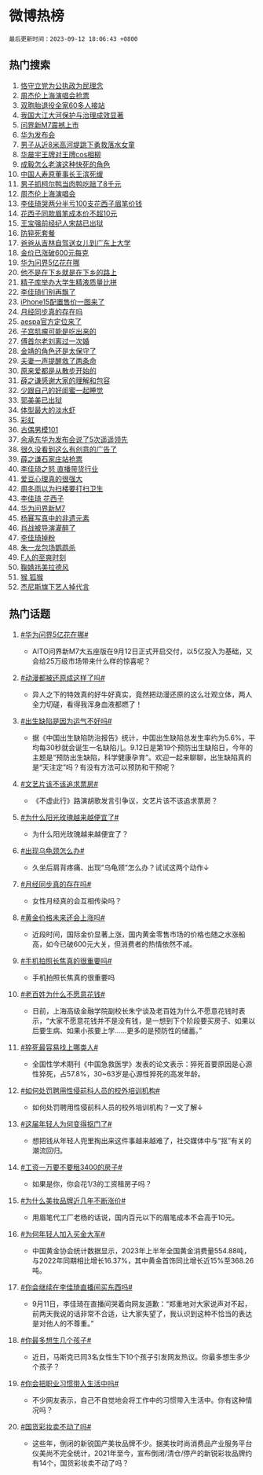 # 微博热榜

`最后更新时间：2023-09-12 18:06:43 +0800`

## 热门搜索

1. [恪守立党为公执政为民理念](https://m.weibo.cn/search?containerid=100103type%3D1%26t%3D10%26q%3D%23%E6%81%AA%E5%AE%88%E7%AB%8B%E5%85%9A%E4%B8%BA%E5%85%AC%E6%89%A7%E6%94%BF%E4%B8%BA%E6%B0%91%E7%90%86%E5%BF%B5%23&stream_entry_id=51&isnewpage=1&extparam=seat%3D1%26dgr%3D0%26c_type%3D51%26cate%3D10103%26stream_entry_id%3D51%26pos%3D0%26filter_type%3Drealtimehot%26display_time%3D1694513201%26pre_seqid%3D1694513201593012100108)
1. [周杰伦上海演唱会抢票](https://m.weibo.cn/search?containerid=100103type%3D1%26t%3D10%26q%3D%E5%91%A8%E6%9D%B0%E4%BC%A6%E4%B8%8A%E6%B5%B7%E6%BC%94%E5%94%B1%E4%BC%9A%E6%8A%A2%E7%A5%A8&stream_entry_id=31&isnewpage=1&extparam=seat%3D1%26dgr%3D0%26pos%3D0%26band_rank%3D1%26stream_entry_id%3D31%26lcate%3D5001%26filter_type%3Drealtimehot%26c_type%3D31%26q%3D%25E5%2591%25A8%25E6%259D%25B0%25E4%25BC%25A6%25E4%25B8%258A%25E6%25B5%25B7%25E6%25BC%2594%25E5%2594%25B1%25E4%25BC%259A%25E6%258A%25A2%25E7%25A5%25A8%26flag%3D1%26cate%3D5001%26realpos%3D1%26display_time%3D1694513201%26pre_seqid%3D1694513201593012100108)
1. [双胞胎退役全家60多人接站](https://m.weibo.cn/search?containerid=100103type%3D1%26t%3D10%26q%3D%23%E5%8F%8C%E8%83%9E%E8%83%8E%E9%80%80%E5%BD%B9%E5%85%A8%E5%AE%B660%E5%A4%9A%E4%BA%BA%E6%8E%A5%E7%AB%99%23&stream_entry_id=31&isnewpage=1&extparam=seat%3D1%26dgr%3D0%26pos%3D1%26band_rank%3D2%26stream_entry_id%3D31%26lcate%3D5001%26filter_type%3Drealtimehot%26c_type%3D31%26q%3D%2523%25E5%258F%258C%25E8%2583%259E%25E8%2583%258E%25E9%2580%2580%25E5%25BD%25B9%25E5%2585%25A8%25E5%25AE%25B660%25E5%25A4%259A%25E4%25BA%25BA%25E6%258E%25A5%25E7%25AB%2599%2523%26flag%3D32768%26cate%3D5001%26realpos%3D2%26display_time%3D1694513201%26pre_seqid%3D1694513201593012100108)
1. [我国大江大河保护与治理成效显著](https://m.weibo.cn/search?containerid=100103type%3D1%26t%3D10%26q%3D%23%E6%88%91%E5%9B%BD%E5%A4%A7%E6%B1%9F%E5%A4%A7%E6%B2%B3%E4%BF%9D%E6%8A%A4%E4%B8%8E%E6%B2%BB%E7%90%86%E6%88%90%E6%95%88%E6%98%BE%E8%91%97%23&stream_entry_id=31&isnewpage=1&extparam=seat%3D1%26dgr%3D0%26pos%3D2%26band_rank%3D3%26stream_entry_id%3D31%26lcate%3D5001%26filter_type%3Drealtimehot%26c_type%3D31%26q%3D%2523%25E6%2588%2591%25E5%259B%25BD%25E5%25A4%25A7%25E6%25B1%259F%25E5%25A4%25A7%25E6%25B2%25B3%25E4%25BF%259D%25E6%258A%25A4%25E4%25B8%258E%25E6%25B2%25BB%25E7%2590%2586%25E6%2588%2590%25E6%2595%2588%25E6%2598%25BE%25E8%2591%2597%2523%26flag%3D1%26cate%3D5001%26realpos%3D3%26display_time%3D1694513201%26pre_seqid%3D1694513201593012100108)
1. [问界新M7震撼上市](https://m.weibo.cn/search?containerid=100103type%3D1%26t%3D10%26q%3D%23%E9%97%AE%E7%95%8C%E6%96%B0M7%E9%9C%87%E6%92%BC%E4%B8%8A%E5%B8%82%23&stream_entry_id=31&isnewpage=1&extparam=seat%3D1%26dgr%3D0%26pos%3D3%26band_rank%3D4%26is_ad_pos%3D1%26stream_entry_id%3D31%26lcate%3D5001%26filter_type%3Drealtimehot%26topic_ad%3D1%26c_type%3D31%26q%3D%2523%25E9%2597%25AE%25E7%2595%258C%25E6%2596%25B0M7%25E9%259C%2587%25E6%2592%25BC%25E4%25B8%258A%25E5%25B8%2582%2523%26cate%3D5001%26adid%3D202795%26display_time%3D1694513201%26pre_seqid%3D1694513201593012100108)
1. [华为发布会](https://m.weibo.cn/search?containerid=100103type%3D1%26t%3D10%26q%3D%E5%8D%8E%E4%B8%BA%E5%8F%91%E5%B8%83%E4%BC%9A&stream_entry_id=31&isnewpage=1&extparam=seat%3D1%26dgr%3D0%26pos%3D4%26band_rank%3D4%26stream_entry_id%3D31%26lcate%3D5001%26filter_type%3Drealtimehot%26c_type%3D31%26q%3D%25E5%258D%258E%25E4%25B8%25BA%25E5%258F%2591%25E5%25B8%2583%25E4%25BC%259A%26flag%3D16%26cate%3D5001%26realpos%3D4%26display_time%3D1694513201%26pre_seqid%3D1694513201593012100108)
1. [男子从近8米高河堤跳下勇救落水女童](https://m.weibo.cn/search?containerid=100103type%3D1%26t%3D10%26q%3D%23%E7%94%B7%E5%AD%90%E4%BB%8E%E8%BF%918%E7%B1%B3%E9%AB%98%E6%B2%B3%E5%A0%A4%E8%B7%B3%E4%B8%8B%E5%8B%87%E6%95%91%E8%90%BD%E6%B0%B4%E5%A5%B3%E7%AB%A5%23&stream_entry_id=31&isnewpage=1&extparam=seat%3D1%26dgr%3D0%26pos%3D5%26band_rank%3D5%26stream_entry_id%3D31%26lcate%3D5001%26filter_type%3Drealtimehot%26c_type%3D31%26q%3D%2523%25E7%2594%25B7%25E5%25AD%2590%25E4%25BB%258E%25E8%25BF%25918%25E7%25B1%25B3%25E9%25AB%2598%25E6%25B2%25B3%25E5%25A0%25A4%25E8%25B7%25B3%25E4%25B8%258B%25E5%258B%2587%25E6%2595%2591%25E8%2590%25BD%25E6%25B0%25B4%25E5%25A5%25B3%25E7%25AB%25A5%2523%26flag%3D32768%26cate%3D5001%26realpos%3D5%26display_time%3D1694513201%26pre_seqid%3D1694513201593012100108)
1. [华晨宇王牌对王牌cos相柳](https://m.weibo.cn/search?containerid=100103type%3D1%26t%3D10%26q%3D%23%E5%8D%8E%E6%99%A8%E5%AE%87%E7%8E%8B%E7%89%8C%E5%AF%B9%E7%8E%8B%E7%89%8Ccos%E7%9B%B8%E6%9F%B3%23&stream_entry_id=31&isnewpage=1&extparam=seat%3D1%26dgr%3D0%26pos%3D6%26band_rank%3D6%26stream_entry_id%3D31%26lcate%3D5001%26filter_type%3Drealtimehot%26c_type%3D31%26q%3D%2523%25E5%258D%258E%25E6%2599%25A8%25E5%25AE%2587%25E7%258E%258B%25E7%2589%258C%25E5%25AF%25B9%25E7%258E%258B%25E7%2589%258Ccos%25E7%259B%25B8%25E6%259F%25B3%2523%26flag%3D1%26cate%3D5001%26realpos%3D6%26display_time%3D1694513201%26pre_seqid%3D1694513201593012100108)
1. [成毅怎么老演这种快死的角色](https://m.weibo.cn/search?containerid=100103type%3D1%26t%3D10%26q%3D%23%E6%88%90%E6%AF%85%E6%80%8E%E4%B9%88%E8%80%81%E6%BC%94%E8%BF%99%E7%A7%8D%E5%BF%AB%E6%AD%BB%E7%9A%84%E8%A7%92%E8%89%B2%23&stream_entry_id=31&isnewpage=1&extparam=seat%3D1%26dgr%3D0%26pos%3D7%26band_rank%3D7%26stream_entry_id%3D31%26lcate%3D5001%26filter_type%3Drealtimehot%26c_type%3D31%26q%3D%2523%25E6%2588%2590%25E6%25AF%2585%25E6%2580%258E%25E4%25B9%2588%25E8%2580%2581%25E6%25BC%2594%25E8%25BF%2599%25E7%25A7%258D%25E5%25BF%25AB%25E6%25AD%25BB%25E7%259A%2584%25E8%25A7%2592%25E8%2589%25B2%2523%26flag%3D1%26cate%3D5001%26realpos%3D7%26display_time%3D1694513201%26pre_seqid%3D1694513201593012100108)
1. [中国人寿原董事长王滨死缓](https://m.weibo.cn/search?containerid=100103type%3D1%26t%3D10%26q%3D%23%E4%B8%AD%E5%9B%BD%E4%BA%BA%E5%AF%BF%E5%8E%9F%E8%91%A3%E4%BA%8B%E9%95%BF%E7%8E%8B%E6%BB%A8%E6%AD%BB%E7%BC%93%23&stream_entry_id=31&isnewpage=1&extparam=seat%3D1%26dgr%3D0%26pos%3D8%26band_rank%3D8%26stream_entry_id%3D31%26lcate%3D5001%26filter_type%3Drealtimehot%26c_type%3D31%26q%3D%2523%25E4%25B8%25AD%25E5%259B%25BD%25E4%25BA%25BA%25E5%25AF%25BF%25E5%258E%259F%25E8%2591%25A3%25E4%25BA%258B%25E9%2595%25BF%25E7%258E%258B%25E6%25BB%25A8%25E6%25AD%25BB%25E7%25BC%2593%2523%26flag%3D1%26cate%3D5001%26realpos%3D8%26display_time%3D1694513201%26pre_seqid%3D1694513201593012100108)
1. [男子抓柯尔鸭当肉鸭吃赔了8千元](https://m.weibo.cn/search?containerid=100103type%3D1%26t%3D10%26q%3D%23%E7%94%B7%E5%AD%90%E6%8A%93%E6%9F%AF%E5%B0%94%E9%B8%AD%E5%BD%93%E8%82%89%E9%B8%AD%E5%90%83%E8%B5%94%E4%BA%868%E5%8D%83%E5%85%83%23&stream_entry_id=31&isnewpage=1&extparam=seat%3D1%26dgr%3D0%26pos%3D9%26band_rank%3D9%26stream_entry_id%3D31%26lcate%3D5001%26filter_type%3Drealtimehot%26c_type%3D31%26q%3D%2523%25E7%2594%25B7%25E5%25AD%2590%25E6%258A%2593%25E6%259F%25AF%25E5%25B0%2594%25E9%25B8%25AD%25E5%25BD%2593%25E8%2582%2589%25E9%25B8%25AD%25E5%2590%2583%25E8%25B5%2594%25E4%25BA%25868%25E5%258D%2583%25E5%2585%2583%2523%26flag%3D1%26cate%3D5001%26realpos%3D9%26display_time%3D1694513201%26pre_seqid%3D1694513201593012100108)
1. [周杰伦上海演唱会](https://m.weibo.cn/search?containerid=100103type%3D1%26t%3D10%26q%3D%E5%91%A8%E6%9D%B0%E4%BC%A6%E4%B8%8A%E6%B5%B7%E6%BC%94%E5%94%B1%E4%BC%9A&stream_entry_id=31&isnewpage=1&extparam=seat%3D1%26dgr%3D0%26pos%3D10%26band_rank%3D10%26stream_entry_id%3D31%26lcate%3D5001%26filter_type%3Drealtimehot%26c_type%3D31%26q%3D%25E5%2591%25A8%25E6%259D%25B0%25E4%25BC%25A6%25E4%25B8%258A%25E6%25B5%25B7%25E6%25BC%2594%25E5%2594%25B1%25E4%25BC%259A%26flag%3D0%26cate%3D5001%26realpos%3D10%26display_time%3D1694513201%26pre_seqid%3D1694513201593012100108)
1. [李佳琦哭两分半亏100支花西子眉笔价钱](https://m.weibo.cn/search?containerid=100103type%3D1%26t%3D10%26q%3D%23%E6%9D%8E%E4%BD%B3%E7%90%A6%E5%93%AD%E4%B8%A4%E5%88%86%E5%8D%8A%E4%BA%8F100%E6%94%AF%E8%8A%B1%E8%A5%BF%E5%AD%90%E7%9C%89%E7%AC%94%E4%BB%B7%E9%92%B1%23&stream_entry_id=31&isnewpage=1&extparam=seat%3D1%26dgr%3D0%26pos%3D11%26band_rank%3D11%26stream_entry_id%3D31%26lcate%3D5001%26filter_type%3Drealtimehot%26c_type%3D31%26q%3D%2523%25E6%259D%258E%25E4%25BD%25B3%25E7%2590%25A6%25E5%2593%25AD%25E4%25B8%25A4%25E5%2588%2586%25E5%258D%258A%25E4%25BA%258F100%25E6%2594%25AF%25E8%258A%25B1%25E8%25A5%25BF%25E5%25AD%2590%25E7%259C%2589%25E7%25AC%2594%25E4%25BB%25B7%25E9%2592%25B1%2523%26flag%3D1%26cate%3D5001%26realpos%3D11%26display_time%3D1694513201%26pre_seqid%3D1694513201593012100108)
1. [花西子同款眉笔成本价不超10元](https://m.weibo.cn/search?containerid=100103type%3D1%26t%3D10%26q%3D%23%E8%8A%B1%E8%A5%BF%E5%AD%90%E5%90%8C%E6%AC%BE%E7%9C%89%E7%AC%94%E6%88%90%E6%9C%AC%E4%BB%B7%E4%B8%8D%E8%B6%8510%E5%85%83%23&stream_entry_id=31&isnewpage=1&extparam=seat%3D1%26dgr%3D0%26pos%3D12%26band_rank%3D12%26stream_entry_id%3D31%26lcate%3D5001%26filter_type%3Drealtimehot%26c_type%3D31%26q%3D%2523%25E8%258A%25B1%25E8%25A5%25BF%25E5%25AD%2590%25E5%2590%258C%25E6%25AC%25BE%25E7%259C%2589%25E7%25AC%2594%25E6%2588%2590%25E6%259C%25AC%25E4%25BB%25B7%25E4%25B8%258D%25E8%25B6%258510%25E5%2585%2583%2523%26flag%3D1%26cate%3D5001%26realpos%3D12%26display_time%3D1694513201%26pre_seqid%3D1694513201593012100108)
1. [王宝强前经纪人宋喆已出狱](https://m.weibo.cn/search?containerid=100103type%3D1%26t%3D10%26q%3D%23%E7%8E%8B%E5%AE%9D%E5%BC%BA%E5%89%8D%E7%BB%8F%E7%BA%AA%E4%BA%BA%E5%AE%8B%E5%96%86%E5%B7%B2%E5%87%BA%E7%8B%B1%23&stream_entry_id=31&isnewpage=1&extparam=seat%3D1%26dgr%3D0%26pos%3D13%26band_rank%3D13%26stream_entry_id%3D31%26lcate%3D5001%26filter_type%3Drealtimehot%26c_type%3D31%26q%3D%2523%25E7%258E%258B%25E5%25AE%259D%25E5%25BC%25BA%25E5%2589%258D%25E7%25BB%258F%25E7%25BA%25AA%25E4%25BA%25BA%25E5%25AE%258B%25E5%2596%2586%25E5%25B7%25B2%25E5%2587%25BA%25E7%258B%25B1%2523%26flag%3D0%26cate%3D5001%26realpos%3D13%26display_time%3D1694513201%26pre_seqid%3D1694513201593012100108)
1. [防猝死套餐](https://m.weibo.cn/search?containerid=100103type%3D1%26t%3D10%26q%3D%E9%98%B2%E7%8C%9D%E6%AD%BB%E5%A5%97%E9%A4%90&stream_entry_id=31&isnewpage=1&extparam=seat%3D1%26dgr%3D0%26pos%3D14%26band_rank%3D14%26stream_entry_id%3D31%26lcate%3D5001%26filter_type%3Drealtimehot%26c_type%3D31%26q%3D%25E9%2598%25B2%25E7%258C%259D%25E6%25AD%25BB%25E5%25A5%2597%25E9%25A4%2590%26flag%3D0%26cate%3D5001%26realpos%3D14%26display_time%3D1694513201%26pre_seqid%3D1694513201593012100108)
1. [爸爸从吉林自驾送女儿到广东上大学](https://m.weibo.cn/search?containerid=100103type%3D1%26t%3D10%26q%3D%23%E7%88%B8%E7%88%B8%E4%BB%8E%E5%90%89%E6%9E%97%E8%87%AA%E9%A9%BE%E9%80%81%E5%A5%B3%E5%84%BF%E5%88%B0%E5%B9%BF%E4%B8%9C%E4%B8%8A%E5%A4%A7%E5%AD%A6%23&stream_entry_id=31&isnewpage=1&extparam=seat%3D1%26dgr%3D0%26pos%3D15%26band_rank%3D15%26stream_entry_id%3D31%26lcate%3D5001%26filter_type%3Drealtimehot%26c_type%3D31%26q%3D%2523%25E7%2588%25B8%25E7%2588%25B8%25E4%25BB%258E%25E5%2590%2589%25E6%259E%2597%25E8%2587%25AA%25E9%25A9%25BE%25E9%2580%2581%25E5%25A5%25B3%25E5%2584%25BF%25E5%2588%25B0%25E5%25B9%25BF%25E4%25B8%259C%25E4%25B8%258A%25E5%25A4%25A7%25E5%25AD%25A6%2523%26flag%3D0%26cate%3D5001%26adid%3D203217%26realpos%3D15%26display_time%3D1694513201%26pre_seqid%3D1694513201593012100108)
1. [金价已涨破600元每克](https://m.weibo.cn/search?containerid=100103type%3D1%26t%3D10%26q%3D%23%E9%87%91%E4%BB%B7%E5%B7%B2%E6%B6%A8%E7%A0%B4600%E5%85%83%E6%AF%8F%E5%85%8B%23&stream_entry_id=31&isnewpage=1&extparam=seat%3D1%26dgr%3D0%26pos%3D16%26band_rank%3D16%26stream_entry_id%3D31%26lcate%3D5001%26filter_type%3Drealtimehot%26c_type%3D31%26q%3D%2523%25E9%2587%2591%25E4%25BB%25B7%25E5%25B7%25B2%25E6%25B6%25A8%25E7%25A0%25B4600%25E5%2585%2583%25E6%25AF%258F%25E5%2585%258B%2523%26flag%3D0%26cate%3D5001%26realpos%3D16%26display_time%3D1694513201%26pre_seqid%3D1694513201593012100108)
1. [华为问界5亿花在哪](https://m.weibo.cn/search?containerid=100103type%3D1%26t%3D10%26q%3D%23%E5%8D%8E%E4%B8%BA%E9%97%AE%E7%95%8C5%E4%BA%BF%E8%8A%B1%E5%9C%A8%E5%93%AA%23&stream_entry_id=31&isnewpage=1&extparam=seat%3D1%26dgr%3D0%26pos%3D17%26band_rank%3D17%26stream_entry_id%3D31%26lcate%3D5001%26filter_type%3Drealtimehot%26c_type%3D31%26q%3D%2523%25E5%258D%258E%25E4%25B8%25BA%25E9%2597%25AE%25E7%2595%258C5%25E4%25BA%25BF%25E8%258A%25B1%25E5%259C%25A8%25E5%2593%25AA%2523%26flag%3D0%26cate%3D5001%26adid%3D203156%26realpos%3D17%26display_time%3D1694513201%26pre_seqid%3D1694513201593012100108)
1. [他不是在下乡就是在下乡的路上](https://m.weibo.cn/search?containerid=100103type%3D1%26t%3D10%26q%3D%23%E4%BB%96%E4%B8%8D%E6%98%AF%E5%9C%A8%E4%B8%8B%E4%B9%A1%E5%B0%B1%E6%98%AF%E5%9C%A8%E4%B8%8B%E4%B9%A1%E7%9A%84%E8%B7%AF%E4%B8%8A%23&stream_entry_id=31&isnewpage=1&extparam=seat%3D1%26dgr%3D0%26pos%3D18%26band_rank%3D18%26stream_entry_id%3D31%26lcate%3D5001%26filter_type%3Drealtimehot%26c_type%3D31%26q%3D%2523%25E4%25BB%2596%25E4%25B8%258D%25E6%2598%25AF%25E5%259C%25A8%25E4%25B8%258B%25E4%25B9%25A1%25E5%25B0%25B1%25E6%2598%25AF%25E5%259C%25A8%25E4%25B8%258B%25E4%25B9%25A1%25E7%259A%2584%25E8%25B7%25AF%25E4%25B8%258A%2523%26flag%3D32768%26cate%3D5001%26realpos%3D18%26display_time%3D1694513201%26pre_seqid%3D1694513201593012100108)
1. [精子库举办大学生精液质量比拼](https://m.weibo.cn/search?containerid=100103type%3D1%26t%3D10%26q%3D%23%E7%B2%BE%E5%AD%90%E5%BA%93%E4%B8%BE%E5%8A%9E%E5%A4%A7%E5%AD%A6%E7%94%9F%E7%B2%BE%E6%B6%B2%E8%B4%A8%E9%87%8F%E6%AF%94%E6%8B%BC%23&stream_entry_id=31&isnewpage=1&extparam=seat%3D1%26dgr%3D0%26pos%3D19%26band_rank%3D19%26stream_entry_id%3D31%26lcate%3D5001%26filter_type%3Drealtimehot%26c_type%3D31%26q%3D%2523%25E7%25B2%25BE%25E5%25AD%2590%25E5%25BA%2593%25E4%25B8%25BE%25E5%258A%259E%25E5%25A4%25A7%25E5%25AD%25A6%25E7%2594%259F%25E7%25B2%25BE%25E6%25B6%25B2%25E8%25B4%25A8%25E9%2587%258F%25E6%25AF%2594%25E6%258B%25BC%2523%26flag%3D2%26cate%3D5001%26realpos%3D19%26display_time%3D1694513201%26pre_seqid%3D1694513201593012100108)
1. [李佳琦们别再飘了](https://m.weibo.cn/search?containerid=100103type%3D1%26t%3D10%26q%3D%23%E6%9D%8E%E4%BD%B3%E7%90%A6%E4%BB%AC%E5%88%AB%E5%86%8D%E9%A3%98%E4%BA%86%23&stream_entry_id=31&isnewpage=1&extparam=seat%3D1%26dgr%3D0%26pos%3D20%26band_rank%3D20%26stream_entry_id%3D31%26lcate%3D5001%26filter_type%3Drealtimehot%26c_type%3D31%26q%3D%2523%25E6%259D%258E%25E4%25BD%25B3%25E7%2590%25A6%25E4%25BB%25AC%25E5%2588%25AB%25E5%2586%258D%25E9%25A3%2598%25E4%25BA%2586%2523%26flag%3D0%26cate%3D5001%26realpos%3D20%26display_time%3D1694513201%26pre_seqid%3D1694513201593012100108)
1. [iPhone15配置售价一图来了](https://m.weibo.cn/search?containerid=100103type%3D1%26t%3D10%26q%3D%23iPhone15%E9%85%8D%E7%BD%AE%E5%94%AE%E4%BB%B7%E4%B8%80%E5%9B%BE%E6%9D%A5%E4%BA%86%23&stream_entry_id=31&isnewpage=1&extparam=seat%3D1%26dgr%3D0%26pos%3D21%26band_rank%3D21%26stream_entry_id%3D31%26lcate%3D5001%26filter_type%3Drealtimehot%26c_type%3D31%26q%3D%2523iPhone15%25E9%2585%258D%25E7%25BD%25AE%25E5%2594%25AE%25E4%25BB%25B7%25E4%25B8%2580%25E5%259B%25BE%25E6%259D%25A5%25E4%25BA%2586%2523%26flag%3D1%26cate%3D5001%26realpos%3D21%26display_time%3D1694513201%26pre_seqid%3D1694513201593012100108)
1. [月经同步真的存在吗](https://m.weibo.cn/search?containerid=100103type%3D1%26t%3D10%26q%3D%23%E6%9C%88%E7%BB%8F%E5%90%8C%E6%AD%A5%E7%9C%9F%E7%9A%84%E5%AD%98%E5%9C%A8%E5%90%97%23&stream_entry_id=31&isnewpage=1&extparam=seat%3D1%26dgr%3D0%26pos%3D22%26band_rank%3D22%26stream_entry_id%3D31%26lcate%3D5001%26filter_type%3Drealtimehot%26c_type%3D31%26q%3D%2523%25E6%259C%2588%25E7%25BB%258F%25E5%2590%258C%25E6%25AD%25A5%25E7%259C%259F%25E7%259A%2584%25E5%25AD%2598%25E5%259C%25A8%25E5%2590%2597%2523%26flag%3D1%26cate%3D5001%26realpos%3D22%26display_time%3D1694513201%26pre_seqid%3D1694513201593012100108)
1. [aespa官方定位来了](https://m.weibo.cn/search?containerid=100103type%3D1%26t%3D10%26q%3D%23aespa%E5%AE%98%E6%96%B9%E5%AE%9A%E4%BD%8D%E6%9D%A5%E4%BA%86%23&stream_entry_id=31&isnewpage=1&extparam=seat%3D1%26dgr%3D0%26pos%3D23%26band_rank%3D23%26stream_entry_id%3D31%26lcate%3D5001%26filter_type%3Drealtimehot%26c_type%3D31%26q%3D%2523aespa%25E5%25AE%2598%25E6%2596%25B9%25E5%25AE%259A%25E4%25BD%258D%25E6%259D%25A5%25E4%25BA%2586%2523%26flag%3D1%26cate%3D5001%26realpos%3D23%26display_time%3D1694513201%26pre_seqid%3D1694513201593012100108)
1. [子宫肌瘤可能是吃出来的](https://m.weibo.cn/search?containerid=100103type%3D1%26t%3D10%26q%3D%23%E5%AD%90%E5%AE%AB%E8%82%8C%E7%98%A4%E5%8F%AF%E8%83%BD%E6%98%AF%E5%90%83%E5%87%BA%E6%9D%A5%E7%9A%84%23&stream_entry_id=31&isnewpage=1&extparam=seat%3D1%26dgr%3D0%26pos%3D24%26band_rank%3D24%26stream_entry_id%3D31%26lcate%3D5001%26filter_type%3Drealtimehot%26c_type%3D31%26q%3D%2523%25E5%25AD%2590%25E5%25AE%25AB%25E8%2582%258C%25E7%2598%25A4%25E5%258F%25AF%25E8%2583%25BD%25E6%2598%25AF%25E5%2590%2583%25E5%2587%25BA%25E6%259D%25A5%25E7%259A%2584%2523%26flag%3D0%26cate%3D5001%26realpos%3D24%26display_time%3D1694513201%26pre_seqid%3D1694513201593012100108)
1. [傅首尔老刘离过一次婚](https://m.weibo.cn/search?containerid=100103type%3D1%26t%3D10%26q%3D%23%E5%82%85%E9%A6%96%E5%B0%94%E8%80%81%E5%88%98%E7%A6%BB%E8%BF%87%E4%B8%80%E6%AC%A1%E5%A9%9A%23&stream_entry_id=31&isnewpage=1&extparam=seat%3D1%26dgr%3D0%26pos%3D25%26band_rank%3D25%26stream_entry_id%3D31%26lcate%3D5001%26filter_type%3Drealtimehot%26c_type%3D31%26q%3D%2523%25E5%2582%2585%25E9%25A6%2596%25E5%25B0%2594%25E8%2580%2581%25E5%2588%2598%25E7%25A6%25BB%25E8%25BF%2587%25E4%25B8%2580%25E6%25AC%25A1%25E5%25A9%259A%2523%26flag%3D2%26cate%3D5001%26realpos%3D25%26display_time%3D1694513201%26pre_seqid%3D1694513201593012100108)
1. [金靖的角色还是太保守了](https://m.weibo.cn/search?containerid=100103type%3D1%26t%3D10%26q%3D%E9%87%91%E9%9D%96%E7%9A%84%E8%A7%92%E8%89%B2%E8%BF%98%E6%98%AF%E5%A4%AA%E4%BF%9D%E5%AE%88%E4%BA%86&stream_entry_id=31&isnewpage=1&extparam=seat%3D1%26dgr%3D0%26pos%3D26%26band_rank%3D26%26stream_entry_id%3D31%26lcate%3D5001%26filter_type%3Drealtimehot%26c_type%3D31%26q%3D%25E9%2587%2591%25E9%259D%2596%25E7%259A%2584%25E8%25A7%2592%25E8%2589%25B2%25E8%25BF%2598%25E6%2598%25AF%25E5%25A4%25AA%25E4%25BF%259D%25E5%25AE%2588%25E4%25BA%2586%26flag%3D1%26cate%3D5001%26realpos%3D26%26display_time%3D1694513201%26pre_seqid%3D1694513201593012100108)
1. [夫妻一声提醒救了两条命](https://m.weibo.cn/search?containerid=100103type%3D1%26t%3D10%26q%3D%23%E5%A4%AB%E5%A6%BB%E4%B8%80%E5%A3%B0%E6%8F%90%E9%86%92%E6%95%91%E4%BA%86%E4%B8%A4%E6%9D%A1%E5%91%BD%23&stream_entry_id=31&isnewpage=1&extparam=seat%3D1%26dgr%3D0%26pos%3D27%26band_rank%3D27%26stream_entry_id%3D31%26lcate%3D5001%26filter_type%3Drealtimehot%26c_type%3D31%26q%3D%2523%25E5%25A4%25AB%25E5%25A6%25BB%25E4%25B8%2580%25E5%25A3%25B0%25E6%258F%2590%25E9%2586%2592%25E6%2595%2591%25E4%25BA%2586%25E4%25B8%25A4%25E6%259D%25A1%25E5%2591%25BD%2523%26flag%3D32768%26cate%3D5001%26realpos%3D27%26display_time%3D1694513201%26pre_seqid%3D1694513201593012100108)
1. [原来爱都是从散步开始的](https://m.weibo.cn/search?containerid=100103type%3D1%26t%3D10%26q%3D%23%E5%8E%9F%E6%9D%A5%E7%88%B1%E9%83%BD%E6%98%AF%E4%BB%8E%E6%95%A3%E6%AD%A5%E5%BC%80%E5%A7%8B%E7%9A%84%23&stream_entry_id=31&isnewpage=1&extparam=seat%3D1%26dgr%3D0%26pos%3D28%26band_rank%3D28%26stream_entry_id%3D31%26lcate%3D5001%26filter_type%3Drealtimehot%26c_type%3D31%26q%3D%2523%25E5%258E%259F%25E6%259D%25A5%25E7%2588%25B1%25E9%2583%25BD%25E6%2598%25AF%25E4%25BB%258E%25E6%2595%25A3%25E6%25AD%25A5%25E5%25BC%2580%25E5%25A7%258B%25E7%259A%2584%2523%26flag%3D1%26cate%3D5001%26realpos%3D28%26display_time%3D1694513201%26pre_seqid%3D1694513201593012100108)
1. [薛之谦感谢大家的理解和包容](https://m.weibo.cn/search?containerid=100103type%3D1%26t%3D10%26q%3D%23%E8%96%9B%E4%B9%8B%E8%B0%A6%E6%84%9F%E8%B0%A2%E5%A4%A7%E5%AE%B6%E7%9A%84%E7%90%86%E8%A7%A3%E5%92%8C%E5%8C%85%E5%AE%B9%23&stream_entry_id=31&isnewpage=1&extparam=seat%3D1%26dgr%3D0%26pos%3D29%26band_rank%3D29%26stream_entry_id%3D31%26lcate%3D5001%26filter_type%3Drealtimehot%26c_type%3D31%26q%3D%2523%25E8%2596%259B%25E4%25B9%258B%25E8%25B0%25A6%25E6%2584%259F%25E8%25B0%25A2%25E5%25A4%25A7%25E5%25AE%25B6%25E7%259A%2584%25E7%2590%2586%25E8%25A7%25A3%25E5%2592%258C%25E5%258C%2585%25E5%25AE%25B9%2523%26flag%3D0%26cate%3D5001%26realpos%3D29%26display_time%3D1694513201%26pre_seqid%3D1694513201593012100108)
1. [少跟自己的好闺蜜一起睡觉](https://m.weibo.cn/search?containerid=100103type%3D1%26t%3D10%26q%3D%E5%B0%91%E8%B7%9F%E8%87%AA%E5%B7%B1%E7%9A%84%E5%A5%BD%E9%97%BA%E8%9C%9C%E4%B8%80%E8%B5%B7%E7%9D%A1%E8%A7%89&stream_entry_id=31&isnewpage=1&extparam=seat%3D1%26dgr%3D0%26pos%3D30%26band_rank%3D30%26stream_entry_id%3D31%26lcate%3D5001%26filter_type%3Drealtimehot%26c_type%3D31%26q%3D%25E5%25B0%2591%25E8%25B7%259F%25E8%2587%25AA%25E5%25B7%25B1%25E7%259A%2584%25E5%25A5%25BD%25E9%2597%25BA%25E8%259C%259C%25E4%25B8%2580%25E8%25B5%25B7%25E7%259D%25A1%25E8%25A7%2589%26flag%3D1%26cate%3D5001%26realpos%3D30%26display_time%3D1694513201%26pre_seqid%3D1694513201593012100108)
1. [郭美美已出狱](https://m.weibo.cn/search?containerid=100103type%3D1%26t%3D10%26q%3D%23%E9%83%AD%E7%BE%8E%E7%BE%8E%E5%B7%B2%E5%87%BA%E7%8B%B1%23&stream_entry_id=31&isnewpage=1&extparam=seat%3D1%26dgr%3D0%26pos%3D31%26band_rank%3D31%26stream_entry_id%3D31%26lcate%3D5001%26filter_type%3Drealtimehot%26c_type%3D31%26q%3D%2523%25E9%2583%25AD%25E7%25BE%258E%25E7%25BE%258E%25E5%25B7%25B2%25E5%2587%25BA%25E7%258B%25B1%2523%26flag%3D0%26cate%3D5001%26realpos%3D31%26display_time%3D1694513201%26pre_seqid%3D1694513201593012100108)
1. [体型最大的淡水虾](https://m.weibo.cn/search?containerid=100103type%3D1%26t%3D10%26q%3D%E4%BD%93%E5%9E%8B%E6%9C%80%E5%A4%A7%E7%9A%84%E6%B7%A1%E6%B0%B4%E8%99%BE&stream_entry_id=31&isnewpage=1&extparam=seat%3D1%26dgr%3D0%26pos%3D32%26band_rank%3D32%26stream_entry_id%3D31%26lcate%3D5001%26filter_type%3Drealtimehot%26c_type%3D31%26q%3D%25E4%25BD%2593%25E5%259E%258B%25E6%259C%2580%25E5%25A4%25A7%25E7%259A%2584%25E6%25B7%25A1%25E6%25B0%25B4%25E8%2599%25BE%26flag%3D1%26cate%3D5001%26realpos%3D32%26display_time%3D1694513201%26pre_seqid%3D1694513201593012100108)
1. [彩虹](https://m.weibo.cn/search?containerid=100103type%3D1%26t%3D10%26q%3D%E5%BD%A9%E8%99%B9&stream_entry_id=31&isnewpage=1&extparam=seat%3D1%26dgr%3D0%26pos%3D33%26band_rank%3D33%26stream_entry_id%3D31%26lcate%3D5001%26filter_type%3Drealtimehot%26c_type%3D31%26q%3D%25E5%25BD%25A9%25E8%2599%25B9%26flag%3D1%26cate%3D5001%26realpos%3D33%26display_time%3D1694513201%26pre_seqid%3D1694513201593012100108)
1. [古偶男模101](https://m.weibo.cn/search?containerid=100103type%3D1%26t%3D10%26q%3D%23%E5%8F%A4%E5%81%B6%E7%94%B7%E6%A8%A1101%23&stream_entry_id=31&isnewpage=1&extparam=seat%3D1%26dgr%3D0%26pos%3D34%26band_rank%3D34%26stream_entry_id%3D31%26lcate%3D5001%26filter_type%3Drealtimehot%26c_type%3D31%26q%3D%2523%25E5%258F%25A4%25E5%2581%25B6%25E7%2594%25B7%25E6%25A8%25A1101%2523%26flag%3D1%26cate%3D5001%26realpos%3D34%26display_time%3D1694513201%26pre_seqid%3D1694513201593012100108)
1. [余承东华为发布会说了5次遥遥领先](https://m.weibo.cn/search?containerid=100103type%3D1%26t%3D10%26q%3D%23%E4%BD%99%E6%89%BF%E4%B8%9C%E5%8D%8E%E4%B8%BA%E5%8F%91%E5%B8%83%E4%BC%9A%E8%AF%B4%E4%BA%865%E6%AC%A1%E9%81%A5%E9%81%A5%E9%A2%86%E5%85%88%23&stream_entry_id=31&isnewpage=1&extparam=seat%3D1%26dgr%3D0%26pos%3D35%26band_rank%3D35%26stream_entry_id%3D31%26lcate%3D5001%26filter_type%3Drealtimehot%26c_type%3D31%26q%3D%2523%25E4%25BD%2599%25E6%2589%25BF%25E4%25B8%259C%25E5%258D%258E%25E4%25B8%25BA%25E5%258F%2591%25E5%25B8%2583%25E4%25BC%259A%25E8%25AF%25B4%25E4%25BA%25865%25E6%25AC%25A1%25E9%2581%25A5%25E9%2581%25A5%25E9%25A2%2586%25E5%2585%2588%2523%26flag%3D1%26cate%3D5001%26realpos%3D35%26display_time%3D1694513201%26pre_seqid%3D1694513201593012100108)
1. [很久没看到这么有创意的广告了](https://m.weibo.cn/search?containerid=100103type%3D1%26t%3D10%26q%3D%E5%BE%88%E4%B9%85%E6%B2%A1%E7%9C%8B%E5%88%B0%E8%BF%99%E4%B9%88%E6%9C%89%E5%88%9B%E6%84%8F%E7%9A%84%E5%B9%BF%E5%91%8A%E4%BA%86&stream_entry_id=31&isnewpage=1&extparam=seat%3D1%26dgr%3D0%26pos%3D36%26band_rank%3D36%26stream_entry_id%3D31%26lcate%3D5001%26filter_type%3Drealtimehot%26c_type%3D31%26q%3D%25E5%25BE%2588%25E4%25B9%2585%25E6%25B2%25A1%25E7%259C%258B%25E5%2588%25B0%25E8%25BF%2599%25E4%25B9%2588%25E6%259C%2589%25E5%2588%259B%25E6%2584%258F%25E7%259A%2584%25E5%25B9%25BF%25E5%2591%258A%25E4%25BA%2586%26flag%3D1%26cate%3D5001%26realpos%3D36%26display_time%3D1694513201%26pre_seqid%3D1694513201593012100108)
1. [薛之谦石家庄站抢票](https://m.weibo.cn/search?containerid=100103type%3D1%26t%3D10%26q%3D%E8%96%9B%E4%B9%8B%E8%B0%A6%E7%9F%B3%E5%AE%B6%E5%BA%84%E7%AB%99%E6%8A%A2%E7%A5%A8&stream_entry_id=31&isnewpage=1&extparam=seat%3D1%26dgr%3D0%26pos%3D37%26band_rank%3D37%26stream_entry_id%3D31%26lcate%3D5001%26filter_type%3Drealtimehot%26c_type%3D31%26q%3D%25E8%2596%259B%25E4%25B9%258B%25E8%25B0%25A6%25E7%259F%25B3%25E5%25AE%25B6%25E5%25BA%2584%25E7%25AB%2599%25E6%258A%25A2%25E7%25A5%25A8%26flag%3D1%26cate%3D5001%26realpos%3D37%26display_time%3D1694513201%26pre_seqid%3D1694513201593012100108)
1. [李佳琦之怒 直播带货行业](https://m.weibo.cn/search?containerid=100103type%3D1%26t%3D10%26q%3D%E6%9D%8E%E4%BD%B3%E7%90%A6%E4%B9%8B%E6%80%92+%E7%9B%B4%E6%92%AD%E5%B8%A6%E8%B4%A7%E8%A1%8C%E4%B8%9A&stream_entry_id=31&isnewpage=1&extparam=seat%3D1%26dgr%3D0%26pos%3D38%26band_rank%3D38%26stream_entry_id%3D31%26lcate%3D5001%26filter_type%3Drealtimehot%26c_type%3D31%26q%3D%25E6%259D%258E%25E4%25BD%25B3%25E7%2590%25A6%25E4%25B9%258B%25E6%2580%2592%2520%25E7%259B%25B4%25E6%2592%25AD%25E5%25B8%25A6%25E8%25B4%25A7%25E8%25A1%258C%25E4%25B8%259A%26flag%3D1%26cate%3D5001%26realpos%3D38%26display_time%3D1694513201%26pre_seqid%3D1694513201593012100108)
1. [爱豆心理真的很强大](https://m.weibo.cn/search?containerid=100103type%3D1%26t%3D10%26q%3D%E7%88%B1%E8%B1%86%E5%BF%83%E7%90%86%E7%9C%9F%E7%9A%84%E5%BE%88%E5%BC%BA%E5%A4%A7&stream_entry_id=31&isnewpage=1&extparam=seat%3D1%26dgr%3D0%26pos%3D39%26band_rank%3D39%26stream_entry_id%3D31%26lcate%3D5001%26filter_type%3Drealtimehot%26c_type%3D31%26q%3D%25E7%2588%25B1%25E8%25B1%2586%25E5%25BF%2583%25E7%2590%2586%25E7%259C%259F%25E7%259A%2584%25E5%25BE%2588%25E5%25BC%25BA%25E5%25A4%25A7%26flag%3D0%26cate%3D5001%26realpos%3D39%26display_time%3D1694513201%26pre_seqid%3D1694513201593012100108)
1. [周冬雨以为扫楼要打扫卫生](https://m.weibo.cn/search?containerid=100103type%3D1%26t%3D10%26q%3D%23%E5%91%A8%E5%86%AC%E9%9B%A8%E4%BB%A5%E4%B8%BA%E6%89%AB%E6%A5%BC%E8%A6%81%E6%89%93%E6%89%AB%E5%8D%AB%E7%94%9F%23&stream_entry_id=31&isnewpage=1&extparam=seat%3D1%26dgr%3D0%26pos%3D40%26band_rank%3D40%26stream_entry_id%3D31%26lcate%3D5001%26filter_type%3Drealtimehot%26c_type%3D31%26q%3D%2523%25E5%2591%25A8%25E5%2586%25AC%25E9%259B%25A8%25E4%25BB%25A5%25E4%25B8%25BA%25E6%2589%25AB%25E6%25A5%25BC%25E8%25A6%2581%25E6%2589%2593%25E6%2589%25AB%25E5%258D%25AB%25E7%2594%259F%2523%26flag%3D0%26cate%3D5001%26realpos%3D40%26display_time%3D1694513201%26pre_seqid%3D1694513201593012100108)
1. [李佳琦 花西子](https://m.weibo.cn/search?containerid=100103type%3D1%26t%3D10%26q%3D%E6%9D%8E%E4%BD%B3%E7%90%A6+%E8%8A%B1%E8%A5%BF%E5%AD%90&stream_entry_id=31&isnewpage=1&extparam=seat%3D1%26dgr%3D0%26pos%3D41%26band_rank%3D41%26stream_entry_id%3D31%26lcate%3D5001%26filter_type%3Drealtimehot%26c_type%3D31%26q%3D%25E6%259D%258E%25E4%25BD%25B3%25E7%2590%25A6%2520%25E8%258A%25B1%25E8%25A5%25BF%25E5%25AD%2590%26flag%3D0%26cate%3D5001%26realpos%3D41%26display_time%3D1694513201%26pre_seqid%3D1694513201593012100108)
1. [华为问界新M7](https://m.weibo.cn/search?containerid=100103type%3D1%26t%3D10%26q%3D%E5%8D%8E%E4%B8%BA%E9%97%AE%E7%95%8C%E6%96%B0M7&stream_entry_id=31&isnewpage=1&extparam=seat%3D1%26dgr%3D0%26pos%3D42%26band_rank%3D42%26stream_entry_id%3D31%26lcate%3D5001%26filter_type%3Drealtimehot%26c_type%3D31%26q%3D%25E5%258D%258E%25E4%25B8%25BA%25E9%2597%25AE%25E7%2595%258C%25E6%2596%25B0M7%26flag%3D0%26cate%3D5001%26realpos%3D42%26display_time%3D1694513201%26pre_seqid%3D1694513201593012100108)
1. [杨幂写真中的非遗元素](https://m.weibo.cn/search?containerid=100103type%3D1%26t%3D10%26q%3D%23%E6%9D%A8%E5%B9%82%E5%86%99%E7%9C%9F%E4%B8%AD%E7%9A%84%E9%9D%9E%E9%81%97%E5%85%83%E7%B4%A0%23&stream_entry_id=31&isnewpage=1&extparam=seat%3D1%26dgr%3D0%26pos%3D43%26band_rank%3D43%26stream_entry_id%3D31%26lcate%3D5001%26filter_type%3Drealtimehot%26c_type%3D31%26q%3D%2523%25E6%259D%25A8%25E5%25B9%2582%25E5%2586%2599%25E7%259C%259F%25E4%25B8%25AD%25E7%259A%2584%25E9%259D%259E%25E9%2581%2597%25E5%2585%2583%25E7%25B4%25A0%2523%26flag%3D1%26cate%3D5001%26realpos%3D43%26display_time%3D1694513201%26pre_seqid%3D1694513201593012100108)
1. [肖战被导演灌醉了](https://m.weibo.cn/search?containerid=100103type%3D1%26t%3D10%26q%3D%23%E8%82%96%E6%88%98%E8%A2%AB%E5%AF%BC%E6%BC%94%E7%81%8C%E9%86%89%E4%BA%86%23&stream_entry_id=31&isnewpage=1&extparam=seat%3D1%26dgr%3D0%26pos%3D44%26band_rank%3D44%26stream_entry_id%3D31%26lcate%3D5001%26filter_type%3Drealtimehot%26c_type%3D31%26q%3D%2523%25E8%2582%2596%25E6%2588%2598%25E8%25A2%25AB%25E5%25AF%25BC%25E6%25BC%2594%25E7%2581%258C%25E9%2586%2589%25E4%25BA%2586%2523%26flag%3D0%26cate%3D5001%26realpos%3D44%26display_time%3D1694513201%26pre_seqid%3D1694513201593012100108)
1. [李佳琦掉粉](https://m.weibo.cn/search?containerid=100103type%3D1%26t%3D10%26q%3D%E6%9D%8E%E4%BD%B3%E7%90%A6%E6%8E%89%E7%B2%89&stream_entry_id=31&isnewpage=1&extparam=seat%3D1%26dgr%3D0%26pos%3D45%26band_rank%3D45%26stream_entry_id%3D31%26lcate%3D5001%26filter_type%3Drealtimehot%26c_type%3D31%26q%3D%25E6%259D%258E%25E4%25BD%25B3%25E7%2590%25A6%25E6%258E%2589%25E7%25B2%2589%26flag%3D0%26cate%3D5001%26realpos%3D45%26display_time%3D1694513201%26pre_seqid%3D1694513201593012100108)
1. [朱一龙包场鹦鹉杀](https://m.weibo.cn/search?containerid=100103type%3D1%26t%3D10%26q%3D%23%E6%9C%B1%E4%B8%80%E9%BE%99%E5%8C%85%E5%9C%BA%E9%B9%A6%E9%B9%89%E6%9D%80%23&stream_entry_id=31&isnewpage=1&extparam=seat%3D1%26dgr%3D0%26pos%3D46%26band_rank%3D46%26stream_entry_id%3D31%26lcate%3D5001%26filter_type%3Drealtimehot%26c_type%3D31%26q%3D%2523%25E6%259C%25B1%25E4%25B8%2580%25E9%25BE%2599%25E5%258C%2585%25E5%259C%25BA%25E9%25B9%25A6%25E9%25B9%2589%25E6%259D%2580%2523%26flag%3D1%26cate%3D5001%26realpos%3D46%26display_time%3D1694513201%26pre_seqid%3D1694513201593012100108)
1. [F人的至爽时刻](https://m.weibo.cn/search?containerid=100103type%3D1%26t%3D10%26q%3DF%E4%BA%BA%E7%9A%84%E8%87%B3%E7%88%BD%E6%97%B6%E5%88%BB&stream_entry_id=31&isnewpage=1&extparam=seat%3D1%26dgr%3D0%26pos%3D47%26band_rank%3D47%26stream_entry_id%3D31%26lcate%3D5001%26filter_type%3Drealtimehot%26c_type%3D31%26q%3DF%25E4%25BA%25BA%25E7%259A%2584%25E8%2587%25B3%25E7%2588%25BD%25E6%2597%25B6%25E5%2588%25BB%26flag%3D1%26cate%3D5001%26realpos%3D47%26display_time%3D1694513201%26pre_seqid%3D1694513201593012100108)
1. [鞠婧祎美拉德风](https://m.weibo.cn/search?containerid=100103type%3D1%26t%3D10%26q%3D%23%E9%9E%A0%E5%A9%A7%E7%A5%8E%E7%BE%8E%E6%8B%89%E5%BE%B7%E9%A3%8E%23&stream_entry_id=31&isnewpage=1&extparam=seat%3D1%26dgr%3D0%26pos%3D48%26band_rank%3D48%26stream_entry_id%3D31%26lcate%3D5001%26filter_type%3Drealtimehot%26c_type%3D31%26q%3D%2523%25E9%259E%25A0%25E5%25A9%25A7%25E7%25A5%258E%25E7%25BE%258E%25E6%258B%2589%25E5%25BE%25B7%25E9%25A3%258E%2523%26flag%3D0%26cate%3D5001%26realpos%3D48%26display_time%3D1694513201%26pre_seqid%3D1694513201593012100108)
1. [猴 狐猴](https://m.weibo.cn/search?containerid=100103type%3D1%26t%3D10%26q%3D%E7%8C%B4+%E7%8B%90%E7%8C%B4&stream_entry_id=31&isnewpage=1&extparam=seat%3D1%26dgr%3D0%26pos%3D49%26band_rank%3D49%26stream_entry_id%3D31%26lcate%3D5001%26filter_type%3Drealtimehot%26c_type%3D31%26q%3D%25E7%258C%25B4%2520%25E7%258B%2590%25E7%258C%25B4%26flag%3D0%26cate%3D5001%26realpos%3D49%26display_time%3D1694513201%26pre_seqid%3D1694513201593012100108)
1. [杰尼斯旗下艺人掉代言](https://m.weibo.cn/search?containerid=100103type%3D1%26t%3D10%26q%3D%23%E6%9D%B0%E5%B0%BC%E6%96%AF%E6%97%97%E4%B8%8B%E8%89%BA%E4%BA%BA%E6%8E%89%E4%BB%A3%E8%A8%80%23&stream_entry_id=31&isnewpage=1&extparam=seat%3D1%26dgr%3D0%26pos%3D50%26band_rank%3D50%26stream_entry_id%3D31%26lcate%3D5001%26filter_type%3Drealtimehot%26c_type%3D31%26q%3D%2523%25E6%259D%25B0%25E5%25B0%25BC%25E6%2596%25AF%25E6%2597%2597%25E4%25B8%258B%25E8%2589%25BA%25E4%25BA%25BA%25E6%258E%2589%25E4%25BB%25A3%25E8%25A8%2580%2523%26flag%3D1%26cate%3D5001%26realpos%3D50%26display_time%3D1694513201%26pre_seqid%3D1694513201593012100108)

## 热门话题

1. [#华为问界5亿花在哪#](https://m.weibo.cn/search?containerid=231522type%3D1%26t%3D10%26q%3D%23%E5%8D%8E%E4%B8%BA%E9%97%AE%E7%95%8C5%E4%BA%BF%E8%8A%B1%E5%9C%A8%E5%93%AA%23&stream_entry_id=128&isnewpage=1&extparam=seat%3D1%26pos%3D1-0-0%26c_type%3D128%26dgr%3D0%26unitid%3D1694507927935%26lcate%3D5004%26cate%3D5004%26display_time%3D1694513203%26pre_seqid%3D169451320310901306747)
    - AITO问界新M7大五座版在9月12日正式开启交付，以5亿投入为基础，又会给25万级市场带来什么样的惊喜呢？

1. [#动漫都被还原成这样了吗#](https://m.weibo.cn/search?containerid=231522type%3D1%26t%3D10%26q%3D%23%E5%8A%A8%E6%BC%AB%E9%83%BD%E8%A2%AB%E8%BF%98%E5%8E%9F%E6%88%90%E8%BF%99%E6%A0%B7%E4%BA%86%E5%90%97%23&stream_entry_id=128&isnewpage=1&extparam=seat%3D1%26pos%3D1-0-1%26c_type%3D128%26dgr%3D0%26unitid%3D1694482639636%26lcate%3D5004%26cate%3D5004%26display_time%3D1694513203%26pre_seqid%3D169451320310901306747)
    - 异人之下的特效真的好牛好真实，竟然把动漫还原的这么壮观立体，两人全力切磋，看得我浑身血液都燃了！

1. [#出生缺陷是因为运气不好吗#](https://m.weibo.cn/search?containerid=231522type%3D1%26t%3D10%26q%3D%23%E5%87%BA%E7%94%9F%E7%BC%BA%E9%99%B7%E6%98%AF%E5%9B%A0%E4%B8%BA%E8%BF%90%E6%B0%94%E4%B8%8D%E5%A5%BD%E5%90%97%23&stream_entry_id=128&isnewpage=1&extparam=seat%3D1%26pos%3D1-0-2%26c_type%3D128%26dgr%3D0%26unitid%3D1694498585597%26lcate%3D5004%26cate%3D5004%26display_time%3D1694513203%26pre_seqid%3D169451320310901306747)
    - 据《中国出生缺陷防治报告》统计，中国出生缺陷总发生率约为5.6%，平均每30秒就会诞生一名缺陷儿。9.12日是第19个预防出生缺陷日，今年的主题是“预防出生缺陷，科学健康孕育”。欢迎一起来聊聊，出生缺陷真的是“天注定”吗？有没有方法可以预防和干预呢？

1. [#文艺片该不该追求票房#](https://m.weibo.cn/search?containerid=231522type%3D1%26t%3D10%26q%3D%23%E6%96%87%E8%89%BA%E7%89%87%E8%AF%A5%E4%B8%8D%E8%AF%A5%E8%BF%BD%E6%B1%82%E7%A5%A8%E6%88%BF%23&stream_entry_id=128&isnewpage=1&extparam=seat%3D1%26pos%3D1-0-3%26c_type%3D128%26dgr%3D0%26unitid%3D1694487168663%26lcate%3D5004%26cate%3D5004%26display_time%3D1694513203%26pre_seqid%3D169451320310901306747)
    - 《不虚此行》路演胡歌发言引争议，文艺片该不该追求票房？

1. [#为什么阳光玫瑰越来越便宜了#](https://m.weibo.cn/search?containerid=231522type%3D1%26t%3D10%26q%3D%23%E4%B8%BA%E4%BB%80%E4%B9%88%E9%98%B3%E5%85%89%E7%8E%AB%E7%91%B0%E8%B6%8A%E6%9D%A5%E8%B6%8A%E4%BE%BF%E5%AE%9C%E4%BA%86%23&stream_entry_id=128&isnewpage=1&extparam=seat%3D1%26pos%3D1-0-4%26c_type%3D128%26dgr%3D0%26unitid%3D1694490445050%26lcate%3D5004%26cate%3D5004%26display_time%3D1694513203%26pre_seqid%3D169451320310901306747)
    - 为什么阳光玫瑰越来越便宜了？

1. [#出现乌龟颈怎么办#](https://m.weibo.cn/search?containerid=231522type%3D1%26t%3D10%26q%3D%23%E5%87%BA%E7%8E%B0%E4%B9%8C%E9%BE%9F%E9%A2%88%E6%80%8E%E4%B9%88%E5%8A%9E%23&stream_entry_id=128&isnewpage=1&extparam=seat%3D1%26pos%3D1-0-5%26c_type%3D128%26dgr%3D0%26unitid%3D1694506372247%26lcate%3D5004%26cate%3D5004%26display_time%3D1694513203%26pre_seqid%3D169451320310901306747)
    - 久坐后肩背疼痛、出现“乌龟颈”怎么办？试试这两个动作↓

1. [#月经同步真的存在吗#](https://m.weibo.cn/search?containerid=231522type%3D1%26t%3D10%26q%3D%23%E6%9C%88%E7%BB%8F%E5%90%8C%E6%AD%A5%E7%9C%9F%E7%9A%84%E5%AD%98%E5%9C%A8%E5%90%97%23&stream_entry_id=128&isnewpage=1&extparam=seat%3D1%26pos%3D1-0-6%26c_type%3D128%26dgr%3D0%26unitid%3D1694510868697%26lcate%3D5004%26cate%3D5004%26display_time%3D1694513203%26pre_seqid%3D169451320310901306747)
    - 女性月经真的会互相传染吗？

1. [#黄金价格未来还会上涨吗#](https://m.weibo.cn/search?containerid=231522type%3D1%26t%3D10%26q%3D%23%E9%BB%84%E9%87%91%E4%BB%B7%E6%A0%BC%E6%9C%AA%E6%9D%A5%E8%BF%98%E4%BC%9A%E4%B8%8A%E6%B6%A8%E5%90%97%23&stream_entry_id=128&isnewpage=1&extparam=seat%3D1%26pos%3D1-0-7%26c_type%3D128%26dgr%3D0%26unitid%3D1694511193188%26lcate%3D5004%26cate%3D5004%26display_time%3D1694513203%26pre_seqid%3D169451320310901306747)
    - 近段时间，国际金价显著上涨，国内黄金零售市场的价格也随之水涨船高，如今已破600元大关，但消费者的热情依然不减。

1. [#手机拍照长焦真的很重要吗#](https://m.weibo.cn/search?containerid=231522type%3D1%26t%3D10%26q%3D%23%E6%89%8B%E6%9C%BA%E6%8B%8D%E7%85%A7%E9%95%BF%E7%84%A6%E7%9C%9F%E7%9A%84%E5%BE%88%E9%87%8D%E8%A6%81%E5%90%97%23&stream_entry_id=128&isnewpage=1&extparam=seat%3D1%26pos%3D1-0-8%26c_type%3D128%26dgr%3D0%26unitid%3D1694508470996%26lcate%3D5004%26cate%3D5004%26display_time%3D1694513203%26pre_seqid%3D169451320310901306747)
    - 手机拍照长焦真的很重要吗

1. [#老百姓为什么不愿意花钱#](https://m.weibo.cn/search?containerid=231522type%3D1%26t%3D10%26q%3D%23%E8%80%81%E7%99%BE%E5%A7%93%E4%B8%BA%E4%BB%80%E4%B9%88%E4%B8%8D%E6%84%BF%E6%84%8F%E8%8A%B1%E9%92%B1%23&stream_entry_id=128&isnewpage=1&extparam=seat%3D1%26pos%3D1-0-9%26c_type%3D128%26dgr%3D0%26unitid%3D1694482937964%26lcate%3D5004%26cate%3D5004%26display_time%3D1694513203%26pre_seqid%3D169451320310901306747)
    - 日前，上海高级金融学院副校长朱宁谈及老百姓为什么不愿意花钱时表示，“大家不愿意花钱并不是没有钱，是一想到下个阶段要买房子、如果以后要生病、如果小孩要上学……更多的是预防性的储蓄。”

1. [#猝死最容易找上哪类人#](https://m.weibo.cn/search?containerid=231522type%3D1%26t%3D10%26q%3D%23%E7%8C%9D%E6%AD%BB%E6%9C%80%E5%AE%B9%E6%98%93%E6%89%BE%E4%B8%8A%E5%93%AA%E7%B1%BB%E4%BA%BA%23&stream_entry_id=128&isnewpage=1&extparam=seat%3D1%26pos%3D1-0-10%26c_type%3D128%26dgr%3D0%26unitid%3D1694507936566%26lcate%3D5004%26cate%3D5004%26display_time%3D1694513203%26pre_seqid%3D169451320310901306747)
    - 全国性学术期刊《中国急救医学》发表的论文表示：猝死首要原因是心源性猝死，占57.8%，30~63岁是心源性猝死的高发年龄。

1. [#如何处罚聘用性侵前科人员的校外培训机构#](https://m.weibo.cn/search?containerid=231522type%3D1%26t%3D10%26q%3D%23%E5%A6%82%E4%BD%95%E5%A4%84%E7%BD%9A%E8%81%98%E7%94%A8%E6%80%A7%E4%BE%B5%E5%89%8D%E7%A7%91%E4%BA%BA%E5%91%98%E7%9A%84%E6%A0%A1%E5%A4%96%E5%9F%B9%E8%AE%AD%E6%9C%BA%E6%9E%84%23&stream_entry_id=128&isnewpage=1&extparam=seat%3D1%26pos%3D1-0-11%26c_type%3D128%26dgr%3D0%26unitid%3D1694495572752%26lcate%3D5004%26cate%3D5004%26display_time%3D1694513203%26pre_seqid%3D169451320310901306747)
    - 如何处罚聘用性侵前科人员的校外培训机构？一文了解↓

1. [#这届年轻人为何变得抠门了#](https://m.weibo.cn/search?containerid=231522type%3D1%26t%3D10%26q%3D%23%E8%BF%99%E5%B1%8A%E5%B9%B4%E8%BD%BB%E4%BA%BA%E4%B8%BA%E4%BD%95%E5%8F%98%E5%BE%97%E6%8A%A0%E9%97%A8%E4%BA%86%23&stream_entry_id=128&isnewpage=1&extparam=seat%3D1%26pos%3D1-0-12%26c_type%3D128%26dgr%3D0%26unitid%3D1694346725465%26lcate%3D5004%26cate%3D5004%26display_time%3D1694513203%26pre_seqid%3D169451320310901306747)
    - 想把钱从年轻人兜里掏出来这件事越来越难了，社交媒体中与“抠”有关的潮流回归。

1. [#工资一万要不要租3400的房子#](https://m.weibo.cn/search?containerid=231522type%3D1%26t%3D10%26q%3D%23%E5%B7%A5%E8%B5%84%E4%B8%80%E4%B8%87%E8%A6%81%E4%B8%8D%E8%A6%81%E7%A7%9F3400%E7%9A%84%E6%88%BF%E5%AD%90%23&stream_entry_id=128&isnewpage=1&extparam=seat%3D1%26pos%3D1-0-13%26c_type%3D128%26dgr%3D0%26unitid%3D1694419021815%26lcate%3D5004%26cate%3D5004%26display_time%3D1694513203%26pre_seqid%3D169451320310901306747)
    - 如果是你，你会花1/3的工资租房子吗？

1. [#为什么美妆品牌近几年不断涨价#](https://m.weibo.cn/search?containerid=231522type%3D1%26t%3D10%26q%3D%23%E4%B8%BA%E4%BB%80%E4%B9%88%E7%BE%8E%E5%A6%86%E5%93%81%E7%89%8C%E8%BF%91%E5%87%A0%E5%B9%B4%E4%B8%8D%E6%96%AD%E6%B6%A8%E4%BB%B7%23&stream_entry_id=128&isnewpage=1&extparam=seat%3D1%26pos%3D1-0-14%26c_type%3D128%26dgr%3D0%26unitid%3D1694494360471%26lcate%3D5004%26cate%3D5004%26display_time%3D1694513203%26pre_seqid%3D169451320310901306747)
    - 用眉笔代工厂老杨的话说，国内百元以下的眉笔成本不会高于10元。

1. [#为何年轻人加入买金大军#](https://m.weibo.cn/search?containerid=231522type%3D1%26t%3D10%26q%3D%23%E4%B8%BA%E4%BD%95%E5%B9%B4%E8%BD%BB%E4%BA%BA%E5%8A%A0%E5%85%A5%E4%B9%B0%E9%87%91%E5%A4%A7%E5%86%9B%23&stream_entry_id=128&isnewpage=1&extparam=seat%3D1%26pos%3D1-0-15%26c_type%3D128%26dgr%3D0%26unitid%3D1694504261545%26lcate%3D5004%26cate%3D5004%26display_time%3D1694513203%26pre_seqid%3D169451320310901306747)
    - 中国黄金协会统计数据显示，2023年上半年全国黄金消费量554.88吨，与2022年同期相比增长16.37%，其中黄金首饰同比增长近15%至368.26吨。

1. [#你会继续在李佳琦直播间买东西吗#](https://m.weibo.cn/search?containerid=231522type%3D1%26t%3D10%26q%3D%23%E4%BD%A0%E4%BC%9A%E7%BB%A7%E7%BB%AD%E5%9C%A8%E6%9D%8E%E4%BD%B3%E7%90%A6%E7%9B%B4%E6%92%AD%E9%97%B4%E4%B9%B0%E4%B8%9C%E8%A5%BF%E5%90%97%23&stream_entry_id=128&isnewpage=1&extparam=seat%3D1%26pos%3D1-0-16%26c_type%3D128%26dgr%3D0%26unitid%3D1694483540625%26lcate%3D5004%26cate%3D5004%26display_time%3D1694513203%26pre_seqid%3D169451320310901306747)
    - 9月11日，李佳琦在直播间哭着向网友道歉：“郑重地对大家说声对不起，前两天我说的话非常不合适，让大家失望了，我认识到这种不恰当的表达是对他人的不尊重。”

1. [#你最多想生几个孩子#](https://m.weibo.cn/search?containerid=231522type%3D1%26t%3D10%26q%3D%23%E4%BD%A0%E6%9C%80%E5%A4%9A%E6%83%B3%E7%94%9F%E5%87%A0%E4%B8%AA%E5%AD%A9%E5%AD%90%23&stream_entry_id=128&isnewpage=1&extparam=seat%3D1%26pos%3D1-0-17%26c_type%3D128%26dgr%3D0%26unitid%3D1694490453568%26lcate%3D5004%26cate%3D5004%26display_time%3D1694513203%26pre_seqid%3D169451320310901306747)
    - 近日，马斯克已同3名女性生下10个孩子引发网友热议。你最多想生多少个孩子？

1. [#你会把职业习惯带入生活中吗#](https://m.weibo.cn/search?containerid=231522type%3D1%26t%3D10%26q%3D%23%E4%BD%A0%E4%BC%9A%E6%8A%8A%E8%81%8C%E4%B8%9A%E4%B9%A0%E6%83%AF%E5%B8%A6%E5%85%A5%E7%94%9F%E6%B4%BB%E4%B8%AD%E5%90%97%23&stream_entry_id=128&isnewpage=1&extparam=seat%3D1%26pos%3D1-0-18%26c_type%3D128%26dgr%3D0%26unitid%3D1694507579607%26lcate%3D5004%26cate%3D5004%26display_time%3D1694513203%26pre_seqid%3D169451320310901306747)
    - 不少网友表示，自己不自觉地会将工作中的习惯带入生活中。你有这种情况吗？

1. [#国货彩妆卖不动了吗#](https://m.weibo.cn/search?containerid=231522type%3D1%26t%3D10%26q%3D%23%E5%9B%BD%E8%B4%A7%E5%BD%A9%E5%A6%86%E5%8D%96%E4%B8%8D%E5%8A%A8%E4%BA%86%E5%90%97%23&stream_entry_id=128&isnewpage=1&extparam=seat%3D1%26pos%3D1-0-19%26c_type%3D128%26dgr%3D0%26unitid%3D1694512994997%26lcate%3D5004%26cate%3D5004%26display_time%3D1694513203%26pre_seqid%3D169451320310901306747)
    - 这些年，倒闭的新锐国产美妆品牌不少。据美妆时尚消费品产业服务平台仪美尚不完全统计，2021年至今，宣布倒闭/清仓/停产的新锐彩妆品牌约有14个，国货彩妆卖不动了吗？


